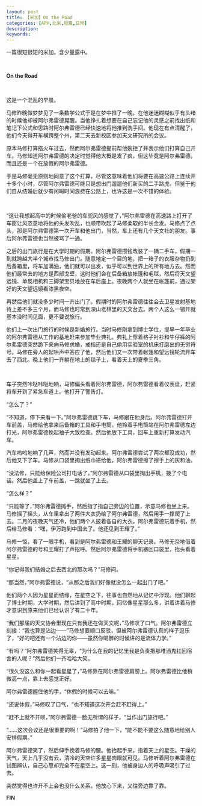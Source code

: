 ```yaml
---
layout: post
title: 【米加】On the Road
categories: [APH,北米,短篇,日常]
description:
keywords:
---
```


一篇很短很短的米加。含少量露中。

<br/>

**On the Road**

<br/>

这是一个混乱的早晨。

马修昨晚做梦梦见了一条数学公式于是在梦中推了一晚，在他迷迷糊糊似乎有头绪的时候他却被阿尔弗雷德晃醒。当他挣扎着想要在自己忘记他的灵感之前找出纸和笔记下公式和思路时阿尔弗雷德已经快速地将他推到洗手间。他现在有点清醒了，他们今天得开车横跨整个州，第二天去新校区参加天文研究所的会议。

原本马修打算搭火车过去，然而阿尔弗雷德提前帮他婉拒了并表示他们打算自己开车。马修知道阿尔弗雷德的决定时觉得他大概是发了疯，但这毕竟是阿尔弗雷德，而且还是一个在放假的阿尔弗雷德。

于是马修毫无原则地同意了这个打算，尽管这意味着他们将要在高速公路上连续开十多个小时，尽管阿尔弗雷德可能只是想出门遛遛他们新买的二手路虎。但鉴于他们自从结婚后就少有闲暇时间浪费在公路上，也许这是一次不错的体验。

<br/>

“这让我想起高中的时候偷老爸的车兜风的感觉了，”阿尔弗雷德在高速路上打开了车窗让风恣意地将他的头发吹乱，也顺带吹起了马修柔软的半长金发。马修点了点头，那是阿尔弗雷德第一次开车和他出门，当然，车上还有几个天文社的朋友。事后阿尔弗雷德也当然被骂了一通。

之后的出门旅行是在大学时期的假期。阿尔弗雷德攒钱改装了一辆二手车，假期一到就跨越大半个城市找马修出门。随意地定一个目的地，把一箱子的衣服杂物扔到后备箱里，将车加满油，他们就可以出发，似乎可以到世界上的所有地方去。然而他们最常去的地方是西部戈壁，这时他们会在后备箱放帐篷和毛毯，然后将天文望远镜、单反相机和三脚架宝贝地放在车后座上。夜晚两个人就坐在帐篷前，通过架好的天文望远镜看漆黑夜空。

再然后他们就没多少时间一齐出门了。假期时的阿尔弗雷德往往会去卫星发射基地待上差不多三个月，而马修也时常到深山老林里的天文台去。两个人这么一错开就基本没时间见面，更不要说旅行。

他们上一次出门旅行的时候是新婚旅行。当时马修刚拿到博士学位，提早一年毕业的阿尔弗雷德从工作的基地赶来参加毕业典礼。典礼上穿着格子衬衫和牛仔裤的阿尔弗雷德突然跪下来向马修求婚，戒指还是自己偷用实验室的机床打磨出的无穷符号。马修在旁人的起哄声中答应了他，然后他们又一次带着帐篷和望远镜轮流开车去了西北。晚上他们一齐躺在地上的毯子上，看着天上的夏季三角。

<br/>

车子突然咔哒咔哒地响，马修偏头看着阿尔弗雷德，阿尔弗雷德看着仪表盘，赶紧将车开到了紧急车道上。他打开了警告灯。

“怎么了？”

“不知道，停下来看一下。”阿尔弗雷德跳下车，马修跟在他身后。阿尔弗雷德打开车前盖，马修给他拿来后备箱的工具和手电筒。他拎着手电筒站在阿尔弗雷德左边打光，阿尔弗雷德挽起袖子大致检查。然后他放下工具，回车上重新打算发动汽车。

汽车呜呜地响了几声，然而并没有发动起来。阿尔弗雷德尝试了两次都没成功，然后他又下了车。马修从口袋里掏出纸巾递给他，阿尔弗雷德擦了擦手上的灰和油。

“没法修，只能给保险公司打电话了，”阿尔弗雷德从口袋里掏出手机，拨了个电话。然后他盖上了车前盖，一跳就坐了上去。

“怎么样？”

“只能等了，”阿尔弗雷德摊手，然后指了指自己旁边的位置，示意马修也坐上来。马修摇了摇头，从车里拿出了两件大衣扔给了阿尔弗雷德，然后用手一撑爬了上去。二月的夜晚天气还冷，他们两个人披着各自的大衣。阿尔弗雷德玩着手机，然后给马修看：“嘿，伊万跑到中国去了。他还见到王耀了。”

马修一惊，看了一眼手机，看到是阿尔弗雷德和王耀的聊天记录。马修无奈地借着阿尔弗雷德的号和王耀打了声招呼。然后阿尔弗雷德将手机塞回口袋里，抬头看着星星。

“你记得我们结婚之后去西北的那次吗？”马修问。

“那当然，”阿尔弗雷德说，“从那之后我们好像就没怎么一起出门了吧。”

他们两个人因为星星而结缘，在星空之下，往事也自然地从记忆中浮现。他们聊起了博士时期，大学时期，然后讲到了高中时期。回忆像星星那么多，讲着讲着马修才意识到原来他们已经认识了有二十年。

“我们那届的天文协会里现在只有我还在做天文呢，”马修叹了口气。阿尔弗雷德立刻接：“我也算是沾边——”马修想要顺口反驳，但被阿尔弗雷德认真的样子逗乐了，“好的吧还有一个沾边的你——虽然你喝醉的时候讲的是流体力学。”

“有吗？”阿尔弗雷德笑得无辜，“为什么在我的记忆里我是负责把那堆酒鬼扛回宿舍的人呢？”然后他们一齐哈哈大笑。

“很久没这么和你一起看星星了，”马修靠在阿尔弗雷德肩膀上。阿尔弗雷德比他稍微高一点，靠上去感觉正好。

阿尔弗雷德握住他的手，“休假的时候可以去嘛。”

“还说休假，”马修叹了口气，“也不知道这次开会赶不赶得上。”

“赶不上就不开呗，”阿尔弗雷德一脸无所谓的样子，“当作出门旅行吧。”

“……这次会议还是很重要的啊！”马修拍了他一下，“能不能不要这么随意地给别人安排假期。”

阿尔弗雷德笑了，然后伸手挽着马修的腰。他抬起手来，指着天上的星空。干燥的天气，天上几乎没有云，清冷的天空许多星星肉眼就可见。马修听着阿尔弗雷德在试图辨认，自己心思却完全不在星空上。这一刻，他被身边人的呼吸声吸引了过去。

突然觉得也许开不上会也没什么关系。他放心下来，又往旁边靠了靠。

**FIN**